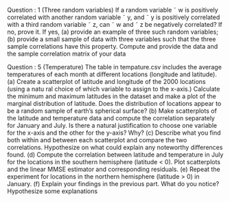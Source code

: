 Question : 1 (Three random variables) If a random variable ˜ w is positively correlated with another
 random variable ˜ y, and ˜ y is positively correlated with a third random variable ˜ z, can ˜ w
 and ˜ z be negatively correlated? If no, prove it. If yes,
 (a) provide an example of three such random variables;
 (b) provide a small sample of data with three variables such that the three sample
 correlations have this property. Compute and provide the data and the sample
 correlation matrix of your data


Question : 5  (Temperature) The table in tempature.csv includes the average temperatures of each
 month at different locations (longitude and latitude).
 (a) Create a scatterplot of latitude and longitude of the 2000 locations (using a natu
ral choice of which variable to assign to the x-axis.) Calculate the minimum and
 maximum latitudes in the dataset and make a plot of the marginal distribution of
 latitude. Does the distribution of locations appear to be a random sample of earth’s
 spherical surface?
 (b) Make scatterplots of the latitude and temperature data and compute the correlation
 separately for January and July. Is there a natural justification to choose one variable
 for the x-axis and the other for the y-axis? Why?
 (c) Describe what you find both within and between each scatterplot and compare the
 two correlations. Hypothesize on what could explain any noteworthy differences
 found.
 (d) Compute the correlation between latitude and temperature in July for the locations
 in the southern hemisphere (latitude < 0). Plot scatterplots and the linear MMSE
 estimator and corresponding residuals.
 (e) Repeat the experiment for locations in the northern hemisphere (latitude > 0) in
 January.
 (f) Explain your findings in the previous part. What do you notice? Hypothesize some
 explanations

